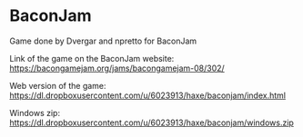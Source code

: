 BaconJam
========

Game done by Dvergar and npretto for BaconJam

Link of the game on the BaconJam website: https://bacongamejam.org/jams/bacongamejam-08/302/

Web version of the game: https://dl.dropboxusercontent.com/u/6023913/haxe/baconjam/index.html

Windows zip: https://dl.dropboxusercontent.com/u/6023913/haxe/baconjam/windows.zip
